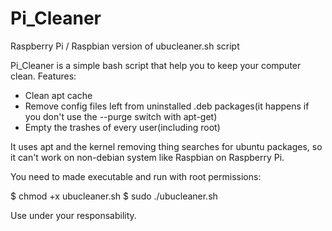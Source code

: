Pi_Cleaner
==========

Raspberry Pi / Raspbian version of ubucleaner.sh script

Pi_Cleaner is a simple bash script that help you to keep your computer clean.
Features:
- Clean apt cache
- Remove config files left from uninstalled .deb packages(it happens if you don't use the --purge switch with apt-get)
- Empty the trashes of every user(including root)

It uses apt and the kernel removing thing searches for ubuntu packages, so it can't work on non-debian system 
like Raspbian on Raspberry Pi.

You need to made executable and run with root permissions:

$ chmod +x ubucleaner.sh
$ sudo ./ubucleaner.sh

Use under your responsability.

